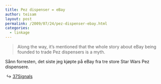 ```yaml
---
title: Pez dispenser = eBay
author: teisam
layout: post
permalink: /2009/07/24/pez-dispenser-ebay.html
categories:
  - linkage
---
```

<span data-link="http://37signals.com/svn/posts/1814-the-ebay-creation-myth-and-other-corporate-origin-stories" class="extLink"></span>

> Along the way, it’s mentioned that the whole story about eBay being founded to trade Pez dispensers is a myth. 

Sånn forresten, det siste jeg kjøpte på eBay fra tre store Star Wars Pez dispensere.

&#160;&#8618; [37Signals][1]

 [1]: http://37signals.com/svn/posts/1814-the-ebay-creation-myth-and-other-corporate-origin-stories